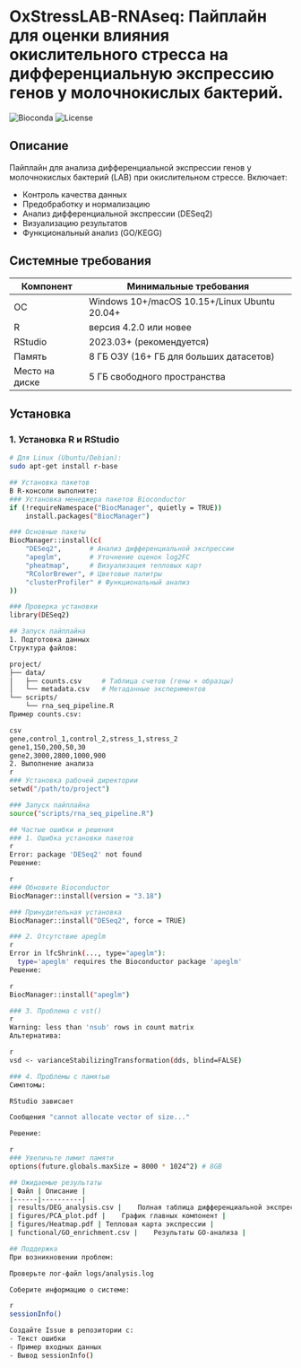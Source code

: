 # OxStressLAB-RNAseq: Пайплайн для оценки влияния окислительного стресса на дифференциальную экспрессию генов у молочнокислых бактерий.

![Bioconda](https://img.shields.io/badge/Built_with-R%20%7C%20Bioconductor-blue)
![License](https://img.shields.io/badge/License-MIT-green)

## Описание
Пайплайн для анализа дифференциальной экспрессии генов у молочнокислых бактерий (LAB) при окислительном стрессе. Включает:
- Контроль качества данных
- Предобработку и нормализацию
- Анализ дифференциальной экспрессии (DESeq2)
- Визуализацию результатов
- Функциональный анализ (GO/KEGG)

## Системные требования
| Компонент | Минимальные требования |
|-----------|------------------------|
| ОС | Windows 10+/macOS 10.15+/Linux Ubuntu 20.04+ |
| R | версия 4.2.0 или новее |
| RStudio | 2023.03+ (рекомендуется) |
| Память | 8 ГБ ОЗУ (16+ ГБ для больших датасетов) |
| Место на диске | 5 ГБ свободного пространства |

## Установка

### 1. Установка R и RStudio
```bash
# Для Linux (Ubuntu/Debian):
sudo apt-get install r-base

## Установка пакетов
В R-консоли выполните:
### Установка менеджера пакетов Bioconductor
if (!requireNamespace("BiocManager", quietly = TRUE))
    install.packages("BiocManager")

### Основные пакеты
BiocManager::install(c(
    "DESeq2",       # Анализ дифференциальной экспрессии
    "apeglm",       # Уточнение оценок log2FC
    "pheatmap",     # Визуализация тепловых карт
    "RColorBrewer", # Цветовые палитры
    "clusterProfiler" # Функциональный анализ
))

### Проверка установки
library(DESeq2)

## Запуск пайплайна
1. Подготовка данных
Структура файлов:

project/
├── data/
│   ├── counts.csv     # Таблица счетов (гены × образцы)
│   └── metadata.csv   # Метаданные экспериментов
└── scripts/
    └── rna_seq_pipeline.R
Пример counts.csv:

csv
gene,control_1,control_2,stress_1,stress_2
gene1,150,200,50,30
gene2,3000,2800,1000,900
2. Выполнение анализа
r
### Установка рабочей директории
setwd("/path/to/project")

### Запуск пайплайна
source("scripts/rna_seq_pipeline.R")

## Частые ошибки и решения
### 1. Ошибка установки пакетов
r
Error: package 'DESeq2' not found
Решение:

r
### Обновите Bioconductor
BiocManager::install(version = "3.18")

### Принудительная установка
BiocManager::install("DESeq2", force = TRUE)

### 2. Отсутствие apeglm
r
Error in lfcShrink(..., type="apeglm"): 
  type='apeglm' requires the Bioconductor package 'apeglm'
Решение:

r
BiocManager::install("apeglm")

### 3. Проблема с vst()
r
Warning: less than 'nsub' rows in count matrix
Альтернатива:

r
vsd <- varianceStabilizingTransformation(dds, blind=FALSE)

### 4. Проблемы с памятью
Симптомы:

RStudio зависает

Сообщения "cannot allocate vector of size..."

Решение:

r
### Увеличьте лимит памяти
options(future.globals.maxSize = 8000 * 1024^2) # 8GB

## Ожидаемые результаты
| Файл | Описание |
|------|----------|
| results/DEG_analysis.csv |	Полная таблица дифференциальной экспрессии |
| figures/PCA_plot.pdf |	График главных компонент |
| figures/Heatmap.pdf |	Тепловая карта экспрессии |
| functional/GO_enrichment.csv |	Результаты GO-анализа |

## Поддержка
При возникновении проблем:

Проверьте лог-файл logs/analysis.log

Соберите информацию о системе:

r
sessionInfo()

Создайте Issue в репозитории с:
- Текст ошибки
- Пример входных данных
- Вывод sessionInfo()

